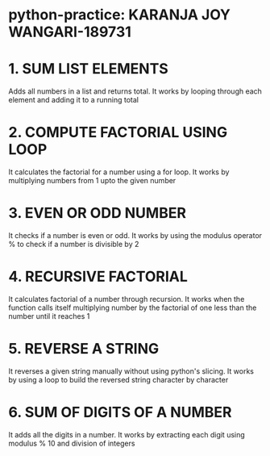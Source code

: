 # python-practice: KARANJA JOY WANGARI-189731

# 1. SUM LIST ELEMENTS
Adds all numbers in a list and returns total.
It works by looping through each element and adding it to a running total

# 2. COMPUTE FACTORIAL USING LOOP
It calculates the factorial for a number using a for loop.
It works by multiplying numbers from 1 upto the given number

# 3. EVEN OR ODD NUMBER
It checks if a number is even or odd.
It works by using the modulus operator % to check if a number is divisible by 2

# 4. RECURSIVE FACTORIAL
It calculates factorial of a number through recursion.
It works when the function calls itself multiplying number by the factorial of one less than the number until it reaches 1

# 5. REVERSE A STRING
It reverses a given string manually without using python's slicing.
It works by using a loop to build the reversed string character by character

# 6. SUM OF DIGITS OF A NUMBER
It adds all the digits in a number.
It works by extracting each digit using modulus %  10 and division of integers


